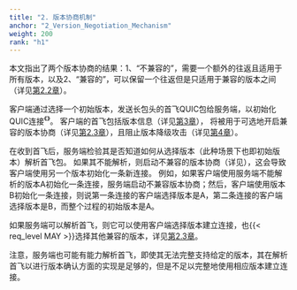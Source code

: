 ```yaml
---
title: "2. 版本协商机制"
anchor: "2_Version_Negotiation_Mechanism"
weight: 200
rank: "h1"
---
```


本文指出了两个版本协商的结果：1、“不兼容的”，需要一个额外的往返且适用于所有版本，以及2、“兼容的”，可以保留一个往返但是只适用于兼容的版本之间（详见[第2.2章]()）。

客户端通过选择一个初始版本，发送长包头的首飞QUIC包给服务端，以初始化QUIC连接<sup>《》</sup>。
客户端的首飞包括版本信息（详见[第3章]()），
将被用于可选地开启兼容的版本协商（详见[第2.3章]()），且阻止版本降级攻击（详见[第4章]()）。

在收到首飞后，服务端检验其是否知道如何从选择版本（此种场景下也即初始版本）解析首飞包。
如果其不能解析，则启动不兼容的版本协商（详见），这会导致客户端使用另一个版本初始化一条新连接。
例如，如果客户端使用服务端不能解析的版本A初始化一条连接，服务端启动不兼容版本协商；然后，客户端使用版本B初始化一条连接，则说第一条连接的客户端选择版本是A，第二条连接的客户端选择版本是B，而整个过程的初始版本是A。

如果服务端可以解析首飞，则它可以使用客户端选择版本建立连接，也{{< req_level MAY >}}选择其他兼容的版本，详见[第2.3章]()。

注意，服务端也可能有能力解析首飞，即使其无法完整支持给定的版本，其在解析首飞以进行版本确认方面的实现是足够的，但是不足以完整地使用相应版本建立连接。
